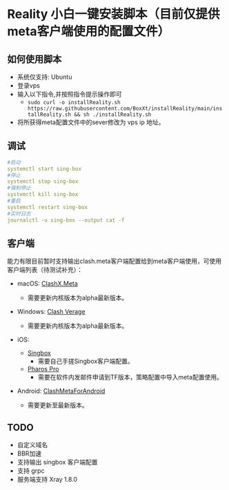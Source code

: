 # Reality 小白一键安装脚本（目前仅提供meta客户端使用的配置文件）

## 如何使用脚本
* 系统仅支持: Ubuntu
* 登录vps
* 输入以下指令,并按照指令提示操作即可
  * ```sudo curl -o installReality.sh https://raw.githubusercontent.com/BoxXt/installReality/main/installReality.sh && sh ./installReality.sh```
* 将所获得meta配置文件中的sever修改为 vps ip 地址。

## 调试
```yaml
#启动
systemctl start sing-box
#停止
systemctl stop sing-box
#强制停止
systemctl kill sing-box
#重启
systemctl restart sing-box
#实时日志
journalctl -u sing-box --output cat -f
```
## 客户端
  能力有限目前暂时支持输出clash.meta客户端配置给到meta客户端使用，可使用客户端列表（待测试补充）：
  * macOS:
  [ClashX.Meta](https://github.com/MetaCubeX/ClashX.Meta/releases/tag/v1.2.1)
    * 需要更新内核版本为alpha最新版本。
    
  * Windows:
  [Clash Verage](https://github.com/zzzgydi/clash-verge/releases/tag/v1.2.3)
    * 需要更新内核版本为alpha最新版本。
    
  * iOS:
    * [Singbox]() 
      * 需要自己手搓Singbox客户端配置。  
    * [Pharos Pro]()
      * 需要在软件内发邮件申请到TF版本，策略配置中导入meta配置使用。
  
  * Android:
    [ClashMetaForAndroid](https://github.com/MetaCubeX/ClashMetaForAndroid/releases/tag/Prerelease-alpha)
    * 需要更新至最新版本。
    

 ## TODO
  * 自定义域名
  * BBR加速
  * 支持输出 singbox 客户端配置
  * 支持 grpc
  * 服务端支持 Xray 1.8.0
